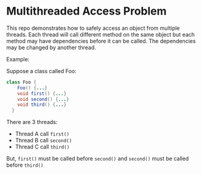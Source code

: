 # Multithreaded Access Problem

This repo demonstrates how to safely access an object from multiple threads.
Each thread will call different method on the same object but each method may have
dependencies before it can be called. The dependencies may be changed by another thread.

Example:

Suppose a class called Foo:

```java
class Foo {
    Foo() {...}
    void first() {...}
    void second() {...}
    void third() {...}
  }
```

There are 3 threads:

* Thread A call `first()`
* Thread B call `second()`
* Thread C call `third()`

But, `first()` must be called before `second()`
and `second()` must be called before `third()`